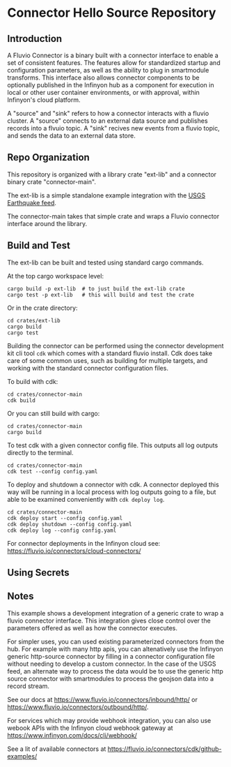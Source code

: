 
# Connector Hello Source Repository

## Introduction

A Fluvio Connector is a binary built with a connector interface to enable a set
of consistent features.  The features allow for standardized startup and
configuration parameters, as well as the ability to plug in smartmodule
transforms. This interface also allows connector components to be optionally
published in the Infinyon hub as a component for execution in local or
other user container environments, or with approval, within Infinyon's cloud
platform.

A "source" and "sink" refers to how a connector interacts with a fluvio cluster.
A "source" connects to an external data source and publishes records into a
flvuio topic. A "sink" recives new events from a fluvio topic, and sends the
data to an external data store.

## Repo Organization

This repository is organized with a library crate "ext-lib" and a connector
binary crate "connector-main".

The ext-lib is a simple standalone example integration with the [USGS Earthquake
feed](https://earthquake.usgs.gov/earthquakes/feed/v1.0/geojson.php).

The connector-main takes that simple crate and wraps a Fluvio connector
interface around the library.

## Build and Test

The ext-lib can be built and tested using standard cargo commands.

At the top cargo workspace level:
```
cargo build -p ext-lib  # to just build the ext-lib crate
cargo test -p ext-lib   # this will build and test the crate
```
Or in the crate directory:
```
cd crates/ext-lib
cargo build
cargo test
```

Building the connector can be performed using the connector development kit cli
tool `cdk` which comes with a standard fluvio install. Cdk does take care of
some common uses, such as building for multiple targets, and working with
the standard connector configuration files.

To build with cdk:
```
cd crates/connector-main
cdk build
```

Or you can still build with cargo:
```
cd crates/connector-main
cargo build
```

To test cdk with a given connector config file. This outputs all log outputs
directly to the terminal.

```
cd crates/connector-main
cdk test --config config.yaml
```

To deploy and shutdown a connector with cdk. A connector deployed this way
will be running in a local process with log outputs going to a file, but able to
be examined conveniently with `cdk deploy log`.

```
cd crates/connector-main
cdk deploy start --config config.yaml
cdk deploy shutdown --config config.yaml
cdk deploy log --config config.yaml
```

For connector deployments in the Infinyon cloud see:
https://fluvio.io/connectors/cloud-connectors/

## Using Secrets



## Notes

This example shows a development integration of a generic crate to wrap a
fluvio connector interface. This integration gives close control over the
parameters offered as well as how the connector executes.

For simpler uses, you can used existing parameterized connectors from the hub.
For example with many http apis, you can altenatively use the Infinyon generic
http-source connector by filling in a connector configuration file without
needing to develop a custom connector. In the case of the USGS feed, an alternate
way to process the data would be to use the generic http source connector with smartmodules to process the geojson data into a record stream.

See our docs at
https://www.fluvio.io/connectors/inbound/http/ or
https://www.fluvio.io/connectors/outbound/http/.

For services which may provide webhook integration, you can also use webook
APIs with the Infinyon cloud webhook gateway at
https://www.infinyon.com/docs/cli/webhook/

See a lit of available connectors at https://fluvio.io/connectors/cdk/github-examples/

